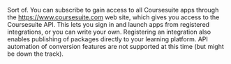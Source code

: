 Sort of. You can subscribe to gain access to all Coursesuite apps through the https://www.coursesuite.com web site, which gives you access to the Coursesuite API. This lets you sign in and launch apps from registered integrations, or you can write your own. Registering an integration also enables publishing of packages directly to your learning platform. API automation of conversion features are not supported at this time (but might be down the track).